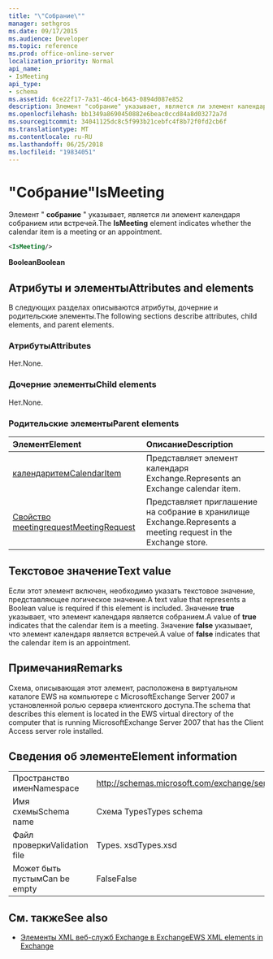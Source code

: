 ```yaml
---
title: "\"Собрание\""
manager: sethgros
ms.date: 09/17/2015
ms.audience: Developer
ms.topic: reference
ms.prod: office-online-server
localization_priority: Normal
api_name:
- IsMeeting
api_type:
- schema
ms.assetid: 6ce22f17-7a31-46c4-b643-0894d087e852
description: Элемент "собрание" указывает, является ли элемент календаря собранием или встречей.
ms.openlocfilehash: bb1349a8690450882e6beac0ccd84a8d03272a7d
ms.sourcegitcommit: 34041125dc8c5f993b21cebfc4f8b72f0fd2cb6f
ms.translationtype: MT
ms.contentlocale: ru-RU
ms.lasthandoff: 06/25/2018
ms.locfileid: "19834051"
---
```

# <a name="ismeeting"></a><span data-ttu-id="46d06-103">"Собрание"</span><span class="sxs-lookup"><span data-stu-id="46d06-103">IsMeeting</span></span>

<span data-ttu-id="46d06-104">Элемент " **собрание** " указывает, является ли элемент календаря собранием или встречей.</span><span class="sxs-lookup"><span data-stu-id="46d06-104">The **IsMeeting** element indicates whether the calendar item is a meeting or an appointment.</span></span> 
  
```xml
<IsMeeting/>
```

 <span data-ttu-id="46d06-105">**Boolean**</span><span class="sxs-lookup"><span data-stu-id="46d06-105">**Boolean**</span></span>
## <a name="attributes-and-elements"></a><span data-ttu-id="46d06-106">Атрибуты и элементы</span><span class="sxs-lookup"><span data-stu-id="46d06-106">Attributes and elements</span></span>

<span data-ttu-id="46d06-107">В следующих разделах описываются атрибуты, дочерние и родительские элементы.</span><span class="sxs-lookup"><span data-stu-id="46d06-107">The following sections describe attributes, child elements, and parent elements.</span></span>
  
### <a name="attributes"></a><span data-ttu-id="46d06-108">Атрибуты</span><span class="sxs-lookup"><span data-stu-id="46d06-108">Attributes</span></span>

<span data-ttu-id="46d06-109">Нет.</span><span class="sxs-lookup"><span data-stu-id="46d06-109">None.</span></span>
  
### <a name="child-elements"></a><span data-ttu-id="46d06-110">Дочерние элементы</span><span class="sxs-lookup"><span data-stu-id="46d06-110">Child elements</span></span>

<span data-ttu-id="46d06-111">Нет.</span><span class="sxs-lookup"><span data-stu-id="46d06-111">None.</span></span>
  
### <a name="parent-elements"></a><span data-ttu-id="46d06-112">Родительские элементы</span><span class="sxs-lookup"><span data-stu-id="46d06-112">Parent elements</span></span>

|<span data-ttu-id="46d06-113">**Элемент**</span><span class="sxs-lookup"><span data-stu-id="46d06-113">**Element**</span></span>|<span data-ttu-id="46d06-114">**Описание**</span><span class="sxs-lookup"><span data-stu-id="46d06-114">**Description**</span></span>|
|:-----|:-----|
|[<span data-ttu-id="46d06-115">календаритем</span><span class="sxs-lookup"><span data-stu-id="46d06-115">CalendarItem</span></span>](calendaritem.md) <br/> |<span data-ttu-id="46d06-116">Представляет элемент календаря Exchange.</span><span class="sxs-lookup"><span data-stu-id="46d06-116">Represents an Exchange calendar item.</span></span>  <br/> |
|[<span data-ttu-id="46d06-117">Свойство meetingrequest</span><span class="sxs-lookup"><span data-stu-id="46d06-117">MeetingRequest</span></span>](meetingrequest.md) <br/> |<span data-ttu-id="46d06-118">Представляет приглашение на собрание в хранилище Exchange.</span><span class="sxs-lookup"><span data-stu-id="46d06-118">Represents a meeting request in the Exchange store.</span></span>  <br/> |
   
## <a name="text-value"></a><span data-ttu-id="46d06-119">Текстовое значение</span><span class="sxs-lookup"><span data-stu-id="46d06-119">Text value</span></span>

<span data-ttu-id="46d06-120">Если этот элемент включен, необходимо указать текстовое значение, представляющее логическое значение.</span><span class="sxs-lookup"><span data-stu-id="46d06-120">A text value that represents a Boolean value is required if this element is included.</span></span> <span data-ttu-id="46d06-121">Значение **true** указывает, что элемент календаря является собранием.</span><span class="sxs-lookup"><span data-stu-id="46d06-121">A value of **true** indicates that the calendar item is a meeting.</span></span> <span data-ttu-id="46d06-122">Значение **false** указывает, что элемент календаря является встречей.</span><span class="sxs-lookup"><span data-stu-id="46d06-122">A value of **false** indicates that the calendar item is an appointment.</span></span> 
  
## <a name="remarks"></a><span data-ttu-id="46d06-123">Примечания</span><span class="sxs-lookup"><span data-stu-id="46d06-123">Remarks</span></span>

<span data-ttu-id="46d06-124">Схема, описывающая этот элемент, расположена в виртуальном каталоге EWS на компьютере с MicrosoftExchange Server 2007 и установленной ролью сервера клиентского доступа.</span><span class="sxs-lookup"><span data-stu-id="46d06-124">The schema that describes this element is located in the EWS virtual directory of the computer that is running MicrosoftExchange Server 2007 that has the Client Access server role installed.</span></span>
  
## <a name="element-information"></a><span data-ttu-id="46d06-125">Сведения об элементе</span><span class="sxs-lookup"><span data-stu-id="46d06-125">Element information</span></span>

|||
|:-----|:-----|
|<span data-ttu-id="46d06-126">Пространство имен</span><span class="sxs-lookup"><span data-stu-id="46d06-126">Namespace</span></span>  <br/> |http://schemas.microsoft.com/exchange/services/2006/types  <br/> |
|<span data-ttu-id="46d06-127">Имя схемы</span><span class="sxs-lookup"><span data-stu-id="46d06-127">Schema name</span></span>  <br/> |<span data-ttu-id="46d06-128">Схема Types</span><span class="sxs-lookup"><span data-stu-id="46d06-128">Types schema</span></span>  <br/> |
|<span data-ttu-id="46d06-129">Файл проверки</span><span class="sxs-lookup"><span data-stu-id="46d06-129">Validation file</span></span>  <br/> |<span data-ttu-id="46d06-130">Types. xsd</span><span class="sxs-lookup"><span data-stu-id="46d06-130">Types.xsd</span></span>  <br/> |
|<span data-ttu-id="46d06-131">Может быть пустым</span><span class="sxs-lookup"><span data-stu-id="46d06-131">Can be empty</span></span>  <br/> |<span data-ttu-id="46d06-132">False</span><span class="sxs-lookup"><span data-stu-id="46d06-132">False</span></span>  <br/> |
   
## <a name="see-also"></a><span data-ttu-id="46d06-133">См. также</span><span class="sxs-lookup"><span data-stu-id="46d06-133">See also</span></span>



- [<span data-ttu-id="46d06-134">Элементы XML веб-служб Exchange в Exchange</span><span class="sxs-lookup"><span data-stu-id="46d06-134">EWS XML elements in Exchange</span></span>](ews-xml-elements-in-exchange.md)


